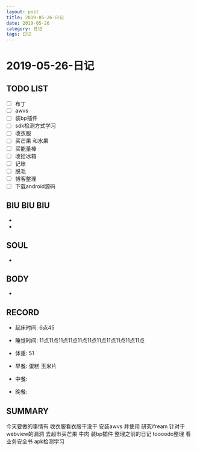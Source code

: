 ```yaml
---
layout: post
title: 2019-05-26-日记
date: 2019-05-26
category: 日记
tags: 日记
---
```

# 2019-05-26-日记
## TODO LIST
- [ ] 布丁 
- [ ] awvs
- [ ] 装bp插件
- [ ] sdk检测方式学习
- [ ] 收衣服
- [ ] 买芒果 和水果
- [ ] 买能量棒
- [ ] 收拾冰箱
- [ ] 记账
- [ ] 脱毛 
- [ ] 博客整理
- [ ] 下载android源码
 
## BIU BIU BIU
- 
- 
 
## SOUL
- 
 
## BODY
- 
 
## RECORD
- 起床时间: 6点45 
- 睡觉时间: 11点11点11点11点11点11点11点11点11点11点11点 
 
- 体重:  51
 
- 早餐:  蛋糕 玉米片
- 中餐:  
- 晚餐:  
 
## SUMMARY
 今天要做的事情有
收衣服看衣服干没干
安装awvs 并使用
研究ifream 针对于webview的漏洞
去超市买芒果 牛肉
装bp插件
整理之前的日记
toooodo整理
看业务安全书
apk检测学习

